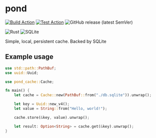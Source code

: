 # pond

[![Build Action](https://github.com/mrivnak/pond/actions/workflows/build.yml/badge.svg)](https://github.com/mrivnak/pond/actions/workflows/build.yml)
[![Test Action](https://github.com/mrivnak/pond/actions/workflows/test.yml/badge.svg)](https://github.com/mrivnak/pond/actions/workflows/test.yml)
![GitHub release (latest SemVer)](https://img.shields.io/github/v/release/mrivnak/pond)

![Rust](https://img.shields.io/badge/rust-%23000000.svg?style=for-the-badge&logo=rust&logoColor=white)
![SQLite](https://img.shields.io/badge/sqlite-%2307405e.svg?style=for-the-badge&logo=sqlite&logoColor=white)

Simple, local, persistent cache. Backed by SQLite

## Example usage

```rust
use std::path::PathBuf;
use uuid::Uuid;

use pond_cache::Cache;

fn main() {
    let cache = Cache::new(PathBuf::from("./db.sqlite")).unwrap();

    let key = Uuid::new_v4();
    let value = String::from("Hello, world!");

    cache.store(&key, value).unwrap();

    let result: Option<String> = cache.get(&key).unwrap();
}
```
